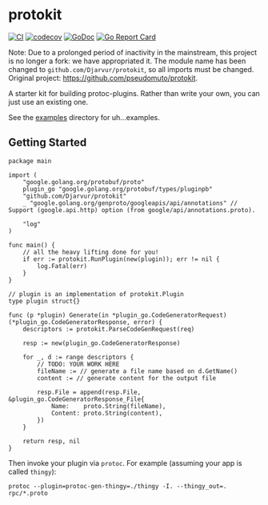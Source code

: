 # protokit

[![CI][github-svg]][github-ci]
[![codecov][codecov-svg]][codecov-url]
[![GoDoc][godoc-svg]][godoc-url]
[![Go Report Card][goreport-svg]][goreport-url]

Note: Due to a prolonged period of inactivity in the mainstream, this project is no longer a fork: we have appropriated it. The module name has been changed to `github.com/Djarvur/protokit`, so all imports must be changed. Original project: https://github.com/pseudomuto/protokit.

A starter kit for building protoc-plugins. Rather than write your own, you can just use an existing one.

See the [examples](examples/) directory for uh...examples.

## Getting Started

```golang
package main

import (
    "google.golang.org/protobuf/proto"
    plugin_go "google.golang.org/protobuf/types/pluginpb"
    "github.com/Djarvur/protokit"
    _ "google.golang.org/genproto/googleapis/api/annotations" // Support (google.api.http) option (from google/api/annotations.proto).

    "log"
)

func main() {
    // all the heavy lifting done for you!
    if err := protokit.RunPlugin(new(plugin)); err != nil {
        log.Fatal(err)
    }
}

// plugin is an implementation of protokit.Plugin
type plugin struct{}

func (p *plugin) Generate(in *plugin_go.CodeGeneratorRequest) (*plugin_go.CodeGeneratorResponse, error) {
    descriptors := protokit.ParseCodeGenRequest(req)

    resp := new(plugin_go.CodeGeneratorResponse)

    for _, d := range descriptors {
        // TODO: YOUR WORK HERE
        fileName := // generate a file name based on d.GetName()
        content := // generate content for the output file

        resp.File = append(resp.File, &plugin_go.CodeGeneratorResponse_File{
            Name:    proto.String(fileName),
            Content: proto.String(content),
        })
    }

    return resp, nil
}
```

Then invoke your plugin via `protoc`. For example (assuming your app is called `thingy`):

`protoc --plugin=protoc-gen-thingy=./thingy -I. --thingy_out=. rpc/*.proto`

[github-svg]: https://github.com/Djarvur/protokit/actions/workflows/ci.yaml/badge.svg?branch=master
[github-ci]: https://github.com/Djarvur/protokit/actions/workflows/ci.yaml
[codecov-svg]: https://codecov.io/gh/pseudomuto/protokit/branch/master/graph/badge.svg
[codecov-url]: https://codecov.io/gh/pseudomuto/protokit
[godoc-svg]: https://godoc.org/github.com/Djarvur/protokit?status.svg
[godoc-url]: https://godoc.org/github.com/Djarvur/protokit
[goreport-svg]: https://goreportcard.com/badge/github.com/Djarvur/protokit
[goreport-url]: https://goreportcard.com/report/github.com/Djarvur/protokit
